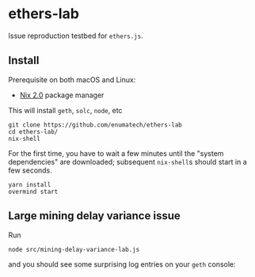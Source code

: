 # ethers-lab

Issue reproduction testbed for `ethers.js`.

## Install

Prerequisite on both macOS and Linux:
- [Nix 2.0](https://nixos.org/nix/) package manager

This will install `geth`, `solc`, `node`, etc

```
git clone https://github.com/enumatech/ethers-lab
cd ethers-lab/
nix-shell
```

For the first time, you have to wait a few minutes until the "system
dependencies" are downloaded; subsequent `nix-shell`s should start
in a few seconds.

```
yarn install
overmind start
```

## Large mining delay variance issue

Run

```
node src/mining-delay-variance-lab.js
```

and you should see some surprising log entries on your `geth` console:

```

```
